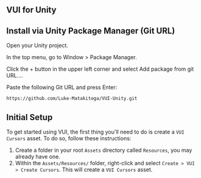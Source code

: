 ## VUI for Unity

## Install via Unity Package Manager (Git URL)
Open your Unity project.

In the top menu, go to Window > Package Manager.

Click the + button in the upper left corner and select Add package from git URL....

Paste the following Git URL and press Enter:

```
https://github.com/Luke-Matakitoga/VUI-Unity.git
```

## Initial Setup
To get started using VUI, the first thing you'll need to do is create a ```VUI Cursors``` asset. To do so, follow these instructions:
1. Create a folder in your root ```Assets``` directory called ```Resources```, you may already have one.
2. Within the ```Assets/Resources/``` folder, right-click and select ```Create > VUI > Create Cursors```. This will create a ```VUI Cursors``` asset.
